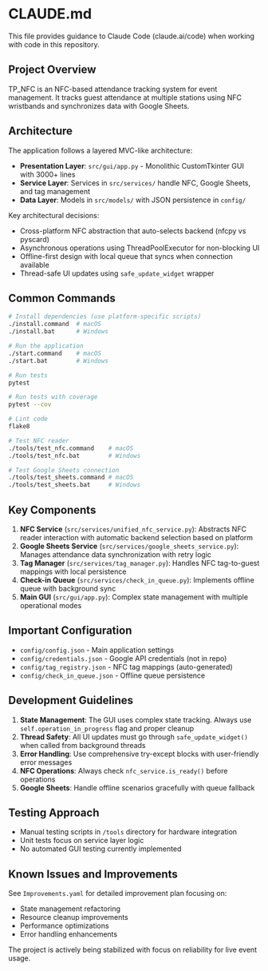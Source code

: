 # CLAUDE.md

This file provides guidance to Claude Code (claude.ai/code) when working with code in this repository.

## Project Overview

TP_NFC is an NFC-based attendance tracking system for event management. It tracks guest attendance at multiple stations using NFC wristbands and synchronizes data with Google Sheets.

## Architecture

The application follows a layered MVC-like architecture:

- **Presentation Layer**: `src/gui/app.py` - Monolithic CustomTkinter GUI with 3000+ lines
- **Service Layer**: Services in `src/services/` handle NFC, Google Sheets, and tag management
- **Data Layer**: Models in `src/models/` with JSON persistence in `config/`

Key architectural decisions:
- Cross-platform NFC abstraction that auto-selects backend (nfcpy vs pyscard)
- Asynchronous operations using ThreadPoolExecutor for non-blocking UI
- Offline-first design with local queue that syncs when connection available
- Thread-safe UI updates using `safe_update_widget` wrapper

## Common Commands

```bash
# Install dependencies (use platform-specific scripts)
./install.command  # macOS
./install.bat      # Windows

# Run the application
./start.command    # macOS
./start.bat        # Windows

# Run tests
pytest

# Run tests with coverage
pytest --cov

# Lint code
flake8

# Test NFC reader
./tools/test_nfc.command    # macOS
./tools/test_nfc.bat        # Windows

# Test Google Sheets connection
./tools/test_sheets.command # macOS
./tools/test_sheets.bat     # Windows
```

## Key Components

1. **NFC Service** (`src/services/unified_nfc_service.py`): Abstracts NFC reader interaction with automatic backend selection based on platform
2. **Google Sheets Service** (`src/services/google_sheets_service.py`): Manages attendance data synchronization with retry logic
3. **Tag Manager** (`src/services/tag_manager.py`): Handles NFC tag-to-guest mappings with local persistence
4. **Check-in Queue** (`src/services/check_in_queue.py`): Implements offline queue with background sync
5. **Main GUI** (`src/gui/app.py`): Complex state management with multiple operational modes

## Important Configuration

- `config/config.json` - Main application settings
- `config/credentials.json` - Google API credentials (not in repo)
- `config/tag_registry.json` - NFC tag mappings (auto-generated)
- `config/check_in_queue.json` - Offline queue persistence

## Development Guidelines

1. **State Management**: The GUI uses complex state tracking. Always use `self.operation_in_progress` flag and proper cleanup
2. **Thread Safety**: All UI updates must go through `safe_update_widget()` when called from background threads
3. **Error Handling**: Use comprehensive try-except blocks with user-friendly error messages
4. **NFC Operations**: Always check `nfc_service.is_ready()` before operations
5. **Google Sheets**: Handle offline scenarios gracefully with queue fallback

## Testing Approach

- Manual testing scripts in `/tools` directory for hardware integration
- Unit tests focus on service layer logic
- No automated GUI testing currently implemented

## Known Issues and Improvements

See `Improvements.yaml` for detailed improvement plan focusing on:
- State management refactoring
- Resource cleanup improvements
- Performance optimizations
- Error handling enhancements

The project is actively being stabilized with focus on reliability for live event usage.